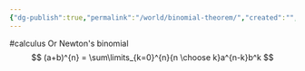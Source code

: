 ```yaml
---
{"dg-publish":true,"permalink":"/world/binomial-theorem/","created":"","updated":""}
---
```


#calculus 
Or Newton's binomial
$$
(a+b)^{n} = 
\sum\limits_{k=0}^{n}{n \choose k}a^{n-k}b^k
$$